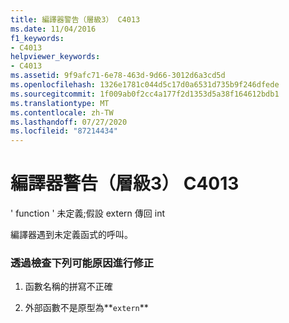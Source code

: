 ```yaml
---
title: 編譯器警告（層級3） C4013
ms.date: 11/04/2016
f1_keywords:
- C4013
helpviewer_keywords:
- C4013
ms.assetid: 9f9afc71-6e78-463d-9d66-3012d6a3cd5d
ms.openlocfilehash: 1326e1781c044d5c17d0a6531d735b9f246dfede
ms.sourcegitcommit: 1f009ab0f2cc4a177f2d1353d5a38f164612bdb1
ms.translationtype: MT
ms.contentlocale: zh-TW
ms.lasthandoff: 07/27/2020
ms.locfileid: "87214434"
---
```

# <a name="compiler-warning-level-3-c4013"></a>編譯器警告（層級3） C4013

' function ' 未定義;假設 extern 傳回 int

編譯器遇到未定義函式的呼叫。

### <a name="to-fix-by-checking-the-following-possible-causes"></a>透過檢查下列可能原因進行修正

1. 函數名稱的拼寫不正確

1. 外部函數不是原型為**`extern`**
